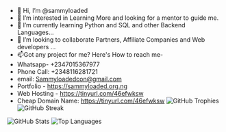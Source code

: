 - 👋 Hi, I’m @sammyloaded
- 👀 I’m interested in Learning More and looking for a mentor to guide me.
- 🌱 I’m currently learning Python and SQL and other Backend Languages...
- 💞️ I’m looking to collaborate Partners, Affiliate Companies and Web developers ...
- 📫Got any project for me? Here's How to reach me- 
- Whatsapp- +2347015367977
- Phone Call: +2348116281721
- email: Sammyloadedcon@gmail.com
- Portfolio - https://sammyloaded.org.ng
- Web Hosting - https://tinyurl.com/46efwksw
- Cheap Domain Name: https://tinyurl.com/46efwksw
![GitHub Trophies](https://github-profile-trophy.vercel.app/?username=sammyloaded&theme=onedark)
![GitHub Streak](https://github-readme-streak-stats.herokuapp.com/?user=sammyloaded&theme=dark&hide_border=true)

![GitHub Stats](https://github-readme-stats.vercel.app/api?username=sammyloaded&show_icons=true&theme=dark)
![Top Languages](https://github-readme-stats.vercel.app/api/top-langs/?username=sammyloaded&layout=compact&theme=dark)

<!---
sammyloaded/sammyloaded is a ✨ special ✨ repository because its `README.md` (this file) appears on your GitHub profile.
You can click the Preview link to take a look at your changes.
--->
